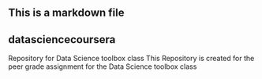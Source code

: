 ## This is a markdown file
## datasciencecoursera
Repository for Data Science toolbox class
This Repository is created for the peer grade assignment for the Data Science toolbox class
